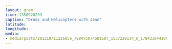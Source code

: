 ```yaml
---
layout: gram
time: 1350928293
caption: "Drums and Helicopters with Jenn"
latitude: 
longitude: 
media:
- media/posts/201210/11226856_788475074581587_1537228114_n_17842304410000351.jpg
---
```

